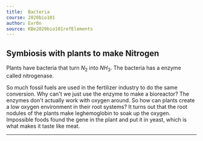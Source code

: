 ```yaml
---
title:  Bacteria
course: 2020bio101
author: Exr0n
source: KBe2020bio101refElements
---
```


## Symbiosis with plants to make Nitrogen
Plants have bacteria that turn $N_2$ into $NH_3$. The bacteria has a enzyme called nitrogenase.

So much fossil fuels are used in the fertilizer industry to do the same conversion. Why can't we just use the enzyme to make a bioreactor? The enzymes don't actually work with oxygen around. So how can plants create a low oxygen environment in their root systems?
It turns out that the root nodules of the plants make leghemoglobin to soak up the oxygen. Impossible foods found the gene in the plant and put it in yeast, which is what makes it taste like meat. 

---